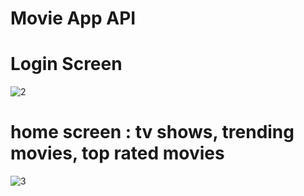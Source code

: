 # Movie App API

# Login Screen
![2](https://user-images.githubusercontent.com/124202145/222981390-430f4c39-161d-43c8-9915-722759cb5800.png)

# home screen : tv shows, trending movies, top rated movies
![3](https://user-images.githubusercontent.com/124202145/222981485-0b11316f-73f4-419b-93f0-b8107dc487e4.png)
